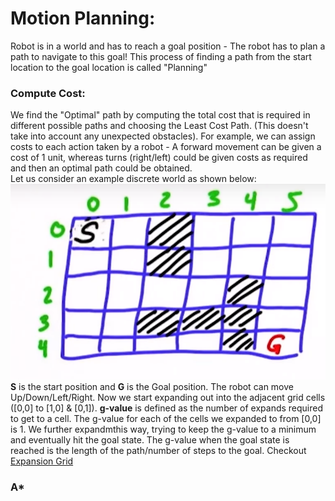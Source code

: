 # Motion Planning:  
Robot is in a world and has to reach a goal position - The robot has to plan a path to navigate to this goal! This process of finding a path from the start location to the goal location is called "Planning"        
### Compute Cost:         
We find the "Optimal" path by computing the total cost that is required in different possible paths and choosing the Least Cost Path. (This doesn't take into account any unexpected obstacles). For example, we can assign costs to each action taken by a robot - A forward movement can be given a cost of 1 unit, whereas turns (right/left) could be given costs as required and then an optimal path could be obtained.          
Let us consider an example discrete world as shown below:     
![](Images/World.png)       
**S** is the start position and **G** is the Goal position. The robot can move Up/Down/Left/Right. Now we start expanding out into the adjacent grid cells ([0,0] to [1,0] & [0,1]). **g-value** is defined as the number of expands required to get to a cell. The g-value for each of the cells we expanded to from [0,0] is 1. We further expandmthis way, trying to keep the g-value to a minimum and eventually hit the goal state. The g-value when the goal state is reached is the length of the path/number of steps to the goal.
Checkout [Expansion Grid](https://classroom.udacity.com/courses/cs373/lessons/48646841/concepts/c1705d77-0b01-44b4-bacc-efbcdc32e5b5)
### A*
